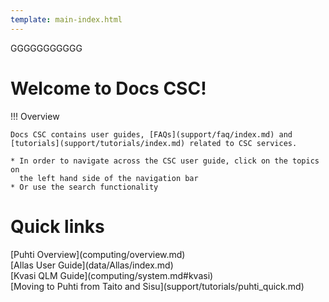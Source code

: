 ```yaml
---
template: main-index.html
---
```

GGGGGGGGGGG
<h1 id="welcometext"> Welcome to Docs CSC! </h1>

!!! Overview
    
    Docs CSC contains user guides, [FAQs](support/faq/index.md) and [tutorials](support/tutorials/index.md) related to CSC services.

    * In order to navigate across the CSC user guide, click on the topics on
      the left hand side of the navigation bar
    * Or use the search functionality


<h1 id="quicklinktitle"> Quick links </h1>

<span id="index-quicklinks">
[Puhti Overview](computing/overview.md) 
</span><br>
<span id="index-quicklinks">
[Allas User Guide](data/Allas/index.md)
</span><br>
<span id="index-quicklinks">
[Kvasi QLM Guide](computing/system.md#kvasi)
</span><br>
<span id="index-quicklinks">
[Moving to Puhti from Taito and Sisu](support/tutorials/puhti_quick.md)
</span>


